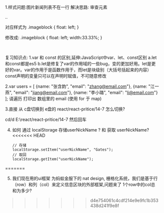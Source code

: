 1.样式问题:图片新闻列表不在一行
  解决思路: 审查元素
  <div class="imageblock"> .. </div>

  对应样式为
  .imageblock {
      float: left;
  }

  修改成:
  .imageblock {
        float: left;
        width:33.33%;
    }


​    

复习知识点:
1.var 和 const 的区别,延伸:JavaScript中var、let、const区别
  a.let和const都是es5
  b.let是修复了var的作用域的一些bug，变的更加好用。let是更好的var。var的作用于是函数作用于，而let是块级别（大括号括起来的内容）
    const声明的变量只可以在声明时赋值，不可随意修改

2.var users = [
      {name: "张含韵", "email": "zhang@email.com"},
      {name: "江一燕",   "email": "jiang@email.com"},
      {name: "李小璐",  "email": "li@email.com"}
    ];
    请遍历 打印出 数组里的 email (使用 for 于 map)

3.直接 从 c盘切换到 e盘的 react/react-pritice/14-7 怎么切换?

cd/d E:\react/react-pritice/14-7 然后回车

4. 如何 通过 localStorage 存储userNickName ? 和 获取 userNickName?    
<<<<<<< HEAD

   ```
   // 存储
   localStorage.setItem("userNickName", "Gates");
   // 取回
   localStorage.getItem("userNickName");
   ```

=======
    
5. 我们现在用的ui框架 为蚂蚁金服下的  nat design, 栅格化系统，我们是基于行（row）和列（col）来定义信息区块的外部框架,问题来了 1个row中的col总和为多少?
>>>>>>> d4e754061c4cdf214e9e9fc1b353438d241f9e8f

